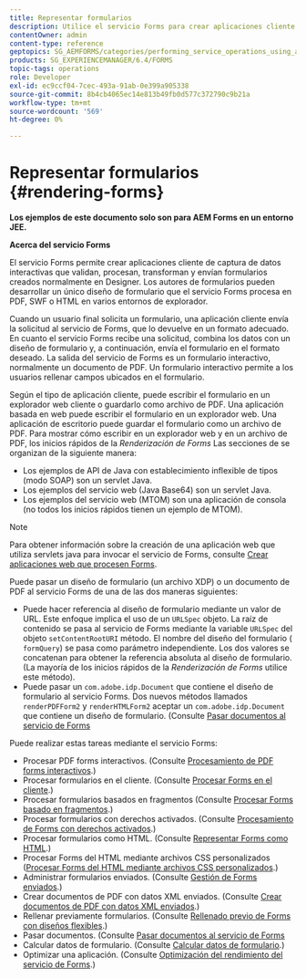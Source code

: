 ```yaml
---
title: Representar formularios
description: Utilice el servicio Forms para crear aplicaciones cliente de captura de datos interactivas que validen, procesan, transforman y envían formularios normalmente creados en Designer. Los autores de formularios pueden desarrollar un único diseño de formulario que el servicio Forms procesa en PDF, SWF o HTML en varios entornos de explorador.
contentOwner: admin
content-type: reference
geptopics: SG_AEMFORMS/categories/performing_service_operations_using_apis
products: SG_EXPERIENCEMANAGER/6.4/FORMS
topic-tags: operations
role: Developer
exl-id: ec9ccf04-7cec-493a-91ab-0e399a905338
source-git-commit: 8b4cb4065ec14e813b49fb0d577c372790c9b21a
workflow-type: tm+mt
source-wordcount: '569'
ht-degree: 0%

---
```


# Representar formularios {#rendering-forms}

**Los ejemplos de este documento solo son para AEM Forms en un entorno JEE.**

**Acerca del servicio Forms**

El servicio Forms permite crear aplicaciones cliente de captura de datos interactivas que validan, procesan, transforman y envían formularios creados normalmente en Designer. Los autores de formularios pueden desarrollar un único diseño de formulario que el servicio Forms procesa en PDF, SWF o HTML en varios entornos de explorador.

Cuando un usuario final solicita un formulario, una aplicación cliente envía la solicitud al servicio de Forms, que lo devuelve en un formato adecuado. En cuanto el servicio Forms recibe una solicitud, combina los datos con un diseño de formulario y, a continuación, envía el formulario en el formato deseado. La salida del servicio de Forms es un formulario interactivo, normalmente un documento de PDF. Un formulario interactivo permite a los usuarios rellenar campos ubicados en el formulario.

Según el tipo de aplicación cliente, puede escribir el formulario en un explorador web cliente o guardarlo como archivo de PDF. Una aplicación basada en web puede escribir el formulario en un explorador web. Una aplicación de escritorio puede guardar el formulario como un archivo de PDF. Para mostrar cómo escribir en un explorador web y en un archivo de PDF, los inicios rápidos de la *Renderización de Forms* Las secciones de se organizan de la siguiente manera:

* Los ejemplos de API de Java con establecimiento inflexible de tipos (modo SOAP) son un servlet Java.
* Los ejemplos del servicio web (Java Base64) son un servlet Java.
* Los ejemplos del servicio web (MTOM) son una aplicación de consola (no todos los inicios rápidos tienen un ejemplo de MTOM).

>[!NOTE]
>
>Para obtener información sobre la creación de una aplicación web que utiliza servlets java para invocar el servicio de Forms, consulte [Crear aplicaciones web que procesen Forms](/help/forms/developing/creating-web-applications-renders-forms.md).

Puede pasar un diseño de formulario (un archivo XDP) o un documento de PDF al servicio Forms de una de las dos maneras siguientes:

* Puede hacer referencia al diseño de formulario mediante un valor de URL. Este enfoque implica el uso de un `URLSpec` objeto. La raíz de contenido se pasa al servicio de Forms mediante la variable `URLSpec` del objeto `setContentRootURI` método. El nombre del diseño del formulario ( `formQuery`) se pasa como parámetro independiente. Los dos valores se concatenan para obtener la referencia absoluta al diseño de formulario. (La mayoría de los inicios rápidos de la *Renderización de Forms* utilice este método).
* Puede pasar un `com.adobe.idp.Document` que contiene el diseño de formulario al servicio Forms. Dos nuevos métodos llamados `renderPDFForm2` y `renderHTMLForm2` aceptar un `com.adobe.idp.Document` que contiene un diseño de formulario. (Consulte [Pasar documentos al servicio de Forms](/help/forms/developing/passing-documents-forms-service.md)

Puede realizar estas tareas mediante el servicio Forms:

* Procesar PDF forms interactivos. (Consulte [Procesamiento de PDF forms interactivos](/help/forms/developing/rendering-interactive-pdf-forms.md).)
* Procesar formularios en el cliente. (Consulte [Procesar Forms en el cliente](/help/forms/developing/rendering-forms-client.md).)
* Procesar formularios basados en fragmentos (Consulte [Procesar Forms basado en fragmentos](/help/forms/developing/rendering-forms-based-fragments.md).)
* Procesar formularios con derechos activados. (Consulte [Procesamiento de Forms con derechos activados](/help/forms/developing/rendering-rights-enabled-forms.md).)
* Procesar formularios como HTML. (Consulte [Representar Forms como HTML](/help/forms/developing/rendering-forms-html.md).)
* Procesar Forms del HTML mediante archivos CSS personalizados ([Procesar Forms del HTML mediante archivos CSS personalizados](/help/forms/developing/rendering-html-forms-using-custom.md).)
* Administrar formularios enviados. (Consulte [Gestión de Forms enviados](/help/forms/developing/handling-submitted-forms.md).)
* Crear documentos de PDF con datos XML enviados. (Consulte [Crear documentos de PDF con datos XML enviados](/help/forms/developing/creating-pdf-documents-submitted-xml.md).)
* Rellenar previamente formularios. (Consulte [Rellenado previo de Forms con diseños flexibles](/help/forms/developing/prepopulating-forms-flowable-layouts.md).)
* Pasar documentos. (Consulte [Pasar documentos al servicio de Forms](/help/forms/developing/passing-documents-forms-service.md)
* Calcular datos de formulario. (Consulte [Calcular datos de formulario](/help/forms/developing/calculating-form-data.md).)
* Optimizar una aplicación. (Consulte [Optimización del rendimiento del servicio de Forms](/help/forms/developing/optimizing-performance-forms-service.md).)
